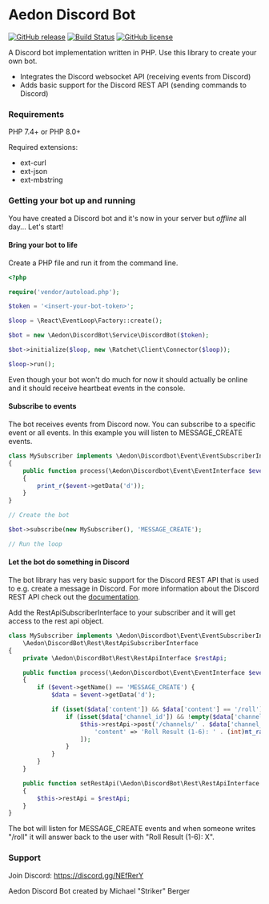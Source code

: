 # Aedon Discord Bot

[![GitHub release](https://img.shields.io/github/v/release/RyseSlade/discord-bot.svg)](https://github.com/RyseSlade/discord-bot/releases/)
[![Build Status](https://travis-ci.org/RyseSlade/discord-bot.svg?branch=master)](https://travis-ci.org/RyseSlade/discord-bot)
[![GitHub license](https://img.shields.io/badge/license-MIT-green)](https://github.com/RyseSlade/discord-bot/blob/master/LICENSE)

A Discord bot implementation written in PHP. Use this library to create your own bot.

* Integrates the Discord websocket API (receiving events from Discord)
* Adds basic support for the Discord REST API (sending commands to Discord)

### Requirements

PHP 7.4+ or PHP 8.0+

Required extensions:
* ext-curl
* ext-json
* ext-mbstring

### Getting your bot up and running

You have created a Discord bot and it's now in your server but _offline_ all day... Let's start!

#### Bring your bot to life

Create a PHP file and run it from the command line.

```php
<?php

require('vendor/autoload.php');

$token = '<insert-your-bot-token>';

$loop = \React\EventLoop\Factory::create();

$bot = new \Aedon\DiscordBot\Service\DiscordBot($token);

$bot->initialize($loop, new \Ratchet\Client\Connector($loop));

$loop->run();
```

Even though your bot won't do much for now it should actually be online and it should receive heartbeat events in the console.

#### Subscribe to events

The bot receives events from Discord now. You can subscribe to a specific event or all events. In this example you will listen to MESSAGE_CREATE events.

```php
class MySubscriber implements \Aedon\Discordbot\Event\EventSubscriberInterface
{
    public function process(\Aedon\Discordbot\Event\EventInterface $event): void
    {
        print_r($event->getData('d'));
    } 
}

// Create the bot

$bot->subscribe(new MySubscriber(), 'MESSAGE_CREATE');

// Run the loop
```

#### Let the bot do something in Discord

The bot library has very basic support for the Discord REST API that is used to e.g. create a message in Discord. For more information about the Discord REST API check out the [documentation](https://discordapp.com/developers/docs/intro).

Add the RestApiSubscriberInterface to your subscriber and it will get access to the rest api object.

```php
class MySubscriber implements \Aedon\Discordbot\Event\EventSubscriberInterface, 
    \Aedon\DiscordBot\Rest\RestApiSubscriberInterface
{
    private \Aedon\DiscordBot\Rest\RestApiInterface $restApi;

    public function process(\Aedon\Discordbot\Event\EventInterface $event): void
    {
        if ($event->getName() == 'MESSAGE_CREATE') {
            $data = $event->getData('d');

            if (isset($data['content']) && $data['content'] == '/roll') {
                if (isset($data['channel_id']) && !empty($data['channel_id'])) {
                    $this->restApi->post('/channels/' . $data['channel_id'] . '/messages', [
                        'content' => 'Roll Result (1-6): ' . (int)mt_rand(1, 6),
                    ]);
                }
            }
        }
    }

    public function setRestApi(\Aedon\DiscordBot\Rest\RestApiInterface $restApi): void
    {
        $this->restApi = $restApi;
    }
}
```

The bot will listen for MESSAGE_CREATE events and when someone writes "/roll" it will answer back to the user with "Roll Result (1-6): X".

### Support

Join Discord: https://discord.gg/NEfRerY

Aedon Discord Bot created by Michael "Striker" Berger
